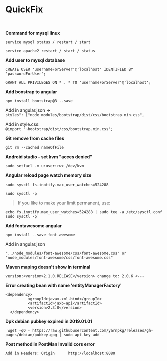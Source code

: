 # QuickFix 

<br>

<b>Command for mysql linux</b>

 ``service mysql status / restart / start``
 
 ``service apache2 restart / start / status``
   
    
<b> Add user to mysql database </b>

``CREATE USER 'usernameForServer'@'localhost' IDENTIFIED BY 'passwordForUser';``

``GRANT ALL PRIVILEGES ON * . * TO 'usernameForServer'@'localhost';``


<b>Add boostrap to angular</b>

 ``npm install bootstrap@3 --save``


  Add in angular.json ->  
  ``styles": ["node_modules/bootstrap/dist/css/bootstrap.min.css",``

  Add in style.css:  
   ``@import '~bootstrap/dist/css/bootstrap.min.css';``
   
  
<b> Git remove from cache files</b>

``git rm --cached nameOfFile``

<b> Android studio - set kvm "acces denied" </b>

``sudo setfacl -m u:user:rwx /dev/kvm``

<b>Angular reload page watch memory size</b>

``sudo sysctl fs.inotify.max_user_watches=524288``

``sudo sysctl -p``

> If you like to make your limit permanent, use:

``echo fs.inotify.max_user_watches=524288 | sudo tee -a /etc/sysctl.conf
  sudo sysctl -p``


<b> Add fontawesome angular </b>

``npm install --save font-awesome``

 Add in angular.json 
 
 ``"../node_modules/font-awesome/css/font-awesome.css" or "node_modules/font-awesome/css/font-awesome.css"``



<b> Maven maping doesn't show in terminal </b>

``version:<version>2.1.0.RELEASE</version> change to: 2.0.6 <---``


<b> Error creating bean with name 'entityManagerFactory'</b>

```` 
<dependency>
          <groupId>javax.xml.bind</groupId>
          <artifactId>jaxb-api</artifactId>
          <version>2.3.0</version>
  </dependency>
````


<b>Dpk debian pubkey expired in 2019.01.01 </b>

``	wget -qO - https://raw.githubusercontent.com/yarnpkg/releases/gh-pages/debian/pubkey.gpg | sudo apt-key add -
``


<b> Post method in PostMan  Invalid cors error </b>

``Add in Headers: Origin      http://localhost:8080``